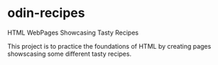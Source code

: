 # odin-recipes
HTML WebPages Showcasing Tasty Recipes


This project is to practice the foundations of HTML by creating pages showscasing some different tasty recipes. 